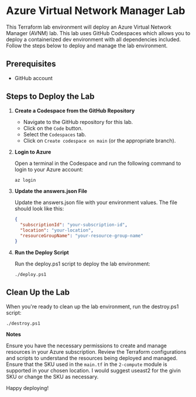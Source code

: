 # Azure Virtual Network Manager Lab

This Terraform lab environment will deploy an Azure Virtual Network Manager (AVNM) lab. This lab uses GitHub Codespaces which allows you to deploy a containerized dev environment with all dependencies included. Follow the steps below to deploy and manage the lab environment.

## Prerequisites
- GitHub account

## Steps to Deploy the Lab

1. **Create a Codespace from the GitHub Repository**

   - Navigate to the GitHub repository for this lab.
   - Click on the `Code` button.
   - Select the `Codespaces` tab.
   - Click on `Create codespace on main` (or the appropriate branch).

2. **Login to Azure**

   Open a terminal in the Codespace and run the following command to login to your Azure account:

   ```sh
   az login

3. **Update the answers.json File**

    Update the answers.json file with your environment values. The file should look like this:

    ```json
    {
      "subscriptionId": "your-subscription-id",
      "location": "your-location",
      "resourceGroupName": "your-resource-group-name"
    }
4. **Run the Deploy Script**

    Run the deploy.ps1 script to deploy the lab environment:

    ```
    ./deploy.ps1
## Clean Up the Lab
   
   When you're ready to clean up the lab environment, run the destroy.ps1 script:
   
   ```
   ./destroy.ps1
   ```

**Notes**

Ensure you have the necessary permissions to create and manage resources in your Azure subscription.
Review the Terraform configurations and scripts to understand the resources being deployed and managed. Ensure that the SKU used in the `main.tf` in the `2-compute` module is supported in your chosen location. I would suggest useast2 for the givin SKU or change the SKU as necessary.

Happy deploying!
